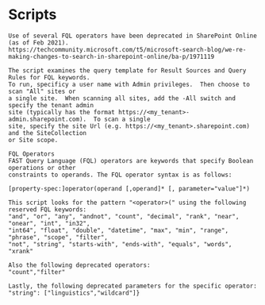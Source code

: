 # Scripts
    Use of several FQL operators have been deprecated in SharePoint Online (as of Feb 2021).
    https://techcommunity.microsoft.com/t5/microsoft-search-blog/we-re-making-changes-to-search-in-sharepoint-online/ba-p/1971119
      
    The script examines the query template for Result Sources and Query Rules for FQL keywords.
    To run, specificy a user name with Admin privileges.  Then choose to scan "All" sites or
    a single site.  When scanning all sites, add the -All switch and specify the tenant admin 
    site (typically has the format https://<my_tenant>-admin.sharepoint.com).  To scan a single 
    site, specify the site Url (e.g. https://<my_tenant>.sharepoint.com) and the SiteCollection
    or Site scope.
	
    FQL Operators
    FAST Query Language (FQL) operators are keywords that specify Boolean operations or other 
    constraints to operands. The FQL operator syntax is as follows:

    [property-spec:]operator(operand [,operand]* [, parameter="value"]*)

    This script looks for the pattern "<operator>(" using the following reserved FQL keywords:
    "and", "or", "any", "andnot", "count", "decimal", "rank", "near", "onear", "int", "in32", 
    "int64", "float", "double", "datetime", "max", "min", "range", "phrase", "scope", "filter", 
    "not", "string", "starts-with", "ends-with", "equals", "words", "xrank"

    Also the following deprecated operators:
    "count","filter"

    Lastly, the following deprecated parameters for the specific operator:
    "string": ["linguistics","wildcard"]}
